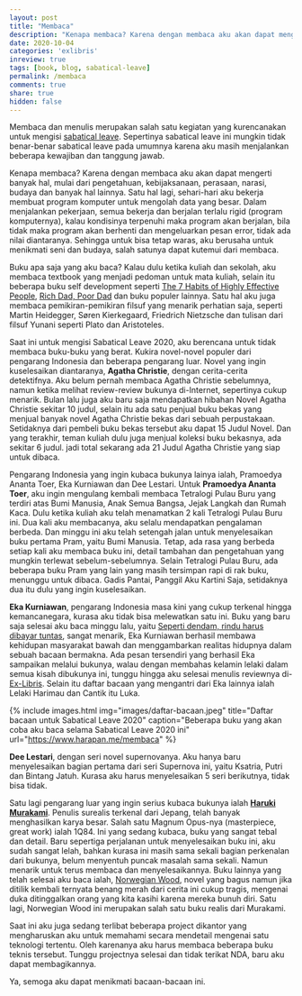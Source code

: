 ```yaml
---
layout: post
title: "Membaca"
description: "Kenapa membaca? Karena dengan membaca aku akan dapat mengerti banyak hal, mulai dari pengetahuan, kebijakan, perasaan, narasi, budaya dan banyak hal lainnya."
date: 2020-10-04
categories: 'exlibris'
inreview: true
tags: [book, blog, sabatical-leave]
permalink: /membaca
comments: true
share: true
hidden: false
---
```


Membaca dan menulis merupakan salah satu kegiatan yang kurencanakan untuk mengisi [sabatical leave](https://www.harapan.me/leave2020). Sepertinya sabatical leave ini mungkin tidak benar-benar sabatical leave pada umumnya karena aku masih menjalankan beberapa kewajiban dan tanggung jawab.

Kenapa membaca? Karena dengan membaca aku akan dapat mengerti banyak hal, mulai dari pengetahuan, kebijaksanaan, perasaan, narasi, budaya dan banyak hal lainnya. Satu hal lagi, sehari-hari aku bekerja membuat program komputer untuk mengolah data yang besar. Dalam menjalankan pekerjaan, semua bekerja dan berjalan terlalu rigid (program komputernya), kalau kondisinya terpenuhi maka program akan berjalan, bila tidak maka program akan berhenti dan mengeluarkan pesan error, tidak ada nilai diantaranya. Sehingga untuk bisa tetap waras, aku berusaha untuk menikmati seni dan budaya, salah satunya dapat kutemui dari membaca.

Buku apa saja yang aku baca? Kalau dulu ketika kuliah dan sekolah, aku membaca textbook yang menjadi pedoman untuk mata kuliah, selain itu beberapa buku self development seperti [The 7 Habits of Highly Effective People](https://www.goodreads.com/book/show/36072.The_7_Habits_of_Highly_Effective_People), [Rich Dad, Poor Dad](https://www.goodreads.com/book/show/69571.Rich_Dad_Poor_Dad) dan buku populer lainnya. Satu hal aku juga membaca pemikiran-pemikiran filsuf yang menarik perhatian saja, seperti Martin Heidegger, Søren Kierkegaard, Friedrich Nietzsche dan tulisan dari filsuf Yunani seperti Plato dan Aristoteles.

Saat ini untuk mengisi Sabatical Leave 2020, aku berencana untuk tidak membaca buku-buku yang berat. Kukira novel-novel populer dari pengarang Indonesia dan beberapa pengarang luar. Novel yang ingin kuselesaikan diantaranya, **Agatha Christie**, dengan cerita-cerita detektifnya. Aku belum pernah membaca Agatha Christie sebelumnya, namun ketika melihat review-review bukunya di-Internet, sepertinya cukup menarik. Bulan lalu juga aku baru saja mendapatkan hibahan Novel Agatha Christie sekitar 10 judul, selain itu ada satu penjual buku bekas yang menjual banyak novel Agatha Christie bekas dari sebuah perpustakaan. Setidaknya dari pembeli buku bekas tersebut aku dapat 15 Judul Novel. Dan yang terakhir, teman kuliah dulu juga menjual koleksi buku bekasnya, ada sekitar 6 judul. jadi total sekarang ada 21 Judul Agatha Christie yang siap untuk dibaca.

Pengarang Indonesia yang ingin kubaca bukunya lainya ialah, Pramoedya Ananta Toer, Eka Kurniawan dan Dee Lestari. Untuk **Pramoedya Ananta Toer**, aku ingin mengulang kembali membaca Tetralogi Pulau Buru yang terdiri atas Bumi Manusia, Anak Semua Bangsa, Jejak Langkah dan Rumah Kaca. Dulu ketika kuliah aku telah menamatkan 2 kali Tetralogi Pulau Buru ini. Dua kali aku membacanya, aku selalu mendapatkan pengalaman berbeda. Dan minggu ini aku telah setengah jalan untuk menyelesaikan buku pertama Pram, yaitu Bumi Manusia. Tetap, ada rasa yang berbeda setiap kali aku membaca buku ini, detail tambahan dan pengetahuan yang mungkin terlewat sebelum-sebelumnya. Selain Tetralogi Pulau Buru, ada beberapa buku Pram yang lain yang masih tersimpan rapi di rak buku, menunggu untuk dibaca. Gadis Pantai, Panggil Aku Kartini Saja, setidaknya dua itu dulu yang ingin kuselesaikan.

**Eka Kurniawan**, pengarang Indonesia masa kini yang cukup terkenal hingga kemancanegara, kurasa aku tidak bisa melewatkan satu ini. Buku yang baru saja selesai aku baca minggu lalu, yaitu [Seperti dendam, rindu harus dibayar tuntas](#), sangat menarik, Eka Kurniawan berhasil membawa kehidupan masyarakat bawah dan menggambarkan realitas hidupnya dalam sebuah bacaan bermakna. Ada pesan tersendiri yang berhasil Eka sampaikan melalui bukunya, walau dengan membahas kelamin lelaki dalam semua kisah dibukunya ini, tunggu hingga aku selesai menulis reviewnya di-[Ex-Libris](https://www.harapan.me/exlibris/). Selain itu daftar bacaan yang mengantri dari Eka lainnya ialah Lelaki Harimau dan Cantik itu Luka.

{% include images.html
            img="images/daftar-bacaan.jpeg"
            title="Daftar bacaan untuk Sabatical Leave 2020"
            caption="Beberapa buku yang akan coba aku baca selama Sabatical Leave 2020 ini"
            url="https://www.harapan.me/membaca" %}

**Dee Lestari**, dengan seri novel supernovanya. Aku hanya baru menyelesaikan bagian pertama dari seri Supernova ini, yaitu Ksatria, Putri dan Bintang Jatuh. Kurasa aku harus menyelesaikan 5 seri berikutnya, tidak bisa tidak.

Satu lagi pengarang luar yang ingin serius kubaca bukunya ialah **[Haruki Murakami](https://www.harukimurakami.com/)**. Penulis surealis terkenal dari Jepang, telah banyak menghasilkan karya besar. Salah satu Magnum Opus-nya (masterpiece, great work) ialah 1Q84. Ini yang sedang kubaca, buku yang sangat tebal dan detail. Baru sepertiga perjalanan untuk menyelesaikan buku ini, aku sudah sangat lelah, bahkan kurasa ini masih sama sekali bagian perkenalan dari bukunya, belum menyentuh puncak masalah sama sekali. Namun menarik untuk terus membaca dan menyelesaikannya. Buku lainnya yang telah selesai aku baca ialah, [Norwegian Wood](https://www.harapan.me/norwegianwood), novel yang bagus namun jika ditilik kembali ternyata benang merah dari cerita ini cukup tragis, mengenai duka ditinggalkan orang yang kita kasihi karena mereka bunuh diri. Satu lagi, Norwegian Wood ini merupakan salah satu buku realis dari Murakami.

Saat ini aku juga sedang terlibat beberapa project dikantor yang mengharuskan aku untuk memahami secara mendetail mengenai satu teknologi tertentu. Oleh karenanya aku harus membaca beberapa buku teknis tersebut. Tunggu projectnya selesai dan tidak terikat NDA, baru aku dapat membagikannya.

Ya, semoga aku dapat menikmati bacaan-bacaan ini.